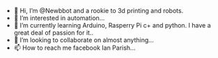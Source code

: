 - 👋 Hi, I’m @Newbbot and a rookie to 3d printing and robots. 
- 👀 I’m interested in automation...
- 🌱 I’m currently learning Arduino, Rasperry Pi c+ and python. I have a great deal of passion for it..
- 💞️ I’m looking to collaborate on almost anything...
- 📫 How to reach me facebook Ian Parish...

<!---
Newbbot/Newbbot is a ✨ special ✨ repository because its `README.md` (this file) appears on your GitHub profile.
You can click the Preview link to take a look at your changes.
--->
